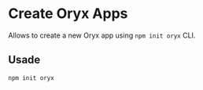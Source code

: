 # Create Oryx Apps

Allows to create a new Oryx app using `npm init oryx` CLI.

## Usade

```bash
npm init oryx
```
